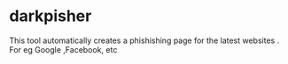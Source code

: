 # darkpisher
This tool automatically creates a phishishing page  for the latest websites . For eg  Google ,Facebook, etc
